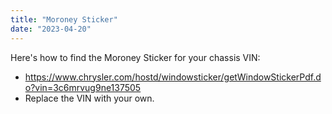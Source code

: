```yaml
---
title: "Moroney Sticker"
date: "2023-04-20"
---
```

Here's how to find the Moroney Sticker for your chassis VIN:
- https://www.chrysler.com/hostd/windowsticker/getWindowStickerPdf.do?vin=3c6mrvug9ne137505
- Replace the VIN with your own.